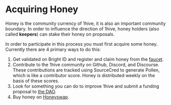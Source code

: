 # Acquiring Honey

Honey is the community currency of 1hive, it is also an important community boundary. In order to influence the direction of 1hive, honey holders \(also called **keepers**\) can stake their honey on proposals.

In order to participate in this process you must first acquire some honey. Currently there are 4 primary ways to do this:

1. Get validated on Bright ID and register and claim honey from the [faucet](www.faucet.1hive.org).
2. Contribute to the 1hive community on Github, Discord, and Discourse. These contributions are tracked using SourceCred to generate Pollen, which is like a contributor score. Honey is distributed weekly on the basis of these scores.
3. Look for something you can do to improve 1hive and submit a funding proposal to [the DAO](www.1hive.org).
4. Buy honey on [Honeyswap](https://honeyswap.org/).

